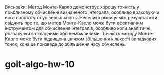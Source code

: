 Висновки:
Метод Монте-Карло демонструє хорошу точність у приблизному обчисленні визначеного інтеграла, особливо враховуючи його простоту та універсальність.
Невелика різниця між результатами свідчить про те, що метод Монте-Карло може бути ефективним інструментом для обчислення інтегралів, особливо коли аналітичні розрахунки є складними або неможливими.
Точність методу Монте-Карло може бути підвищена шляхом збільшення кількості випадкових точок, хоча це призведе до збільшення часу обчислень.
# goit-algo-hw-10
